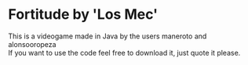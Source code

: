 # Fortitude by 'Los Mec'  
This is a videogame made in Java by the users maneroto and alonsooropeza  
If you want to use the code feel free to download it, just quote it please.
